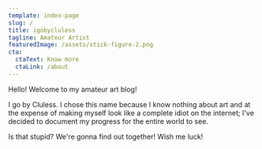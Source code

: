 ```yaml
---
template: index-page
slug: /
title: igobycluless
tagline: Amateur Artist
featuredImage: /assets/stick-figure-2.png
cta:
  ctaText: Know more
  ctaLink: /about
---
```

Hello! Welcome to my amateur art blog!

I go by Cluless. I chose this name because I know nothing about art and at the expense of making myself look like a complete idiot on the internet; I've decided to document my progress for the entire world to see.

Is that stupid? We're gonna find out together! Wish me luck!